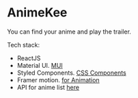 # AnimeKee

You can find your anime and play the trailer.

Tech stack:
- ReactJS
- Material UI. [MUI](https://mui.com/material-ui/getting-started/)
- Styled Components. [CSS Components](https://styled-components.com/)
- Framer motion. [for Animation](https://motion.dev/)
- API for anime list [here](https://kitsu.docs.apiary.io/)
